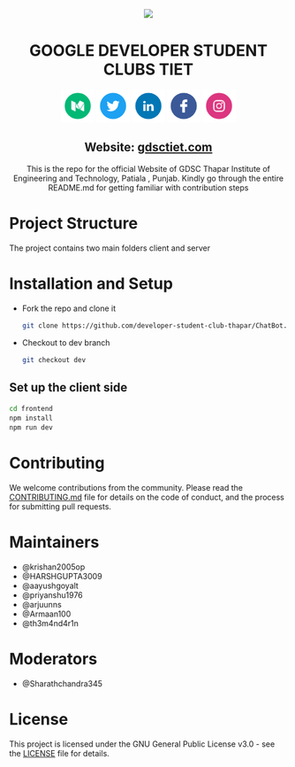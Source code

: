 <div align = "center">

<img height=200px src="./frontend/src/assets/logo.png">

# GOOGLE DEVELOPER STUDENT CLUBS TIET

<a href="https://medium.com/developer-student-clubs-tiet"><img src="https://github.com/aritraroy/social-icons/blob/master/medium-icon.png?raw=true" width="60"></a>
<a href="https://twitter.com/dsctiet"><img src="https://github.com/aritraroy/social-icons/blob/master/twitter-icon.png?raw=true" width="60"></a>
<a href="https://www.linkedin.com/company/developer-student-club-thapar"><img src="https://github.com/aritraroy/social-icons/blob/master/linkedin-icon.png?raw=true" width="60"></a>
<a href="https://facebook.com/dscthapar"><img src="https://github.com/aritraroy/social-icons/blob/master/facebook-icon.png?raw=true" width="60"></a>
<a href="https://instagram.com/dsc.tiet"><img src="https://github.com/aritraroy/social-icons/blob/master/instagram-icon.png?raw=true" width="60"></a>

## Website: [gdsctiet.com](https://gdsctiet.in)


This is the repo for the official Website of GDSC Thapar Institute of Engineering and Technology, Patiala , Punjab.
Kindly go through the entire README.md for getting familiar with contribution steps

</div>


# Project Structure
The project contains two main folders client and server


# Installation and Setup

- Fork the repo and clone it
  ```bash
  git clone https://github.com/developer-student-club-thapar/ChatBot.git
  ```
- Checkout to dev branch
  ```bash
  git checkout dev
  ```

## Set up the client side
  ```bash
  cd frontend
  npm install
  npm run dev
  ```




# Contributing

We welcome contributions from the community. Please read the [CONTRIBUTING.md](CONTRIBUTING.md) file for details on the code of conduct, and the process for submitting pull requests.


# Maintainers

- @krishan2005op
- @HARSHGUPTA3009
- @aayushgoyalt
- @priyanshu1976
- @arjuunns
- @Armaan100
- @th3m4nd4r1n

# Moderators

- @Sharathchandra345


# License

This project is licensed under the GNU General Public License v3.0 - see the [LICENSE](LICENSE) file for details.

